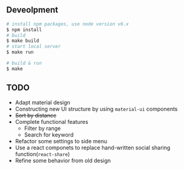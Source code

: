 ## Deveolpment
```sh
# install npm packages, use node version v6.x
$ npm install
# build
$ make build
# start local server
$ make run

# build & run
$ make
```

## TODO
* Adapt material design
* Constructing new UI structure by using `material-ui` components
* ~~Sort by distance~~
* Complete functional features
  * Filter by range
  * Search for keyword
* Refactor some settings to side menu
* Use a react componets to replace hand-written social sharing function(`react-share`)
* Refine some behavior from old design
